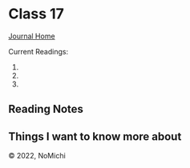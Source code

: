 # Class 17

[Journal Home](README.md)

Current Readings:

1. []()
2. []()
3. []()

## Reading Notes

### 

### 

### 

## Things I want to know more about

&copy; 2022, NoMichi
